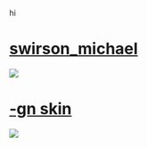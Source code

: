 hi
# [swirson_michael](https://drive.google.com/file/d/1bCwlUorkvnpynsWslnkBbzq1yXTDpBSd/view?usp=sharing)
![](https://i.imgur.com/6R61BFn.jpeg)

 # [-gn skin](https://mega.nz/file/wOBylazI#dNDgaofE85OdCbe_o0LXovibLPK77mjOuGNzdJPgjgM)
 ![](https://i.imgur.com/UhOkAbT.png)
